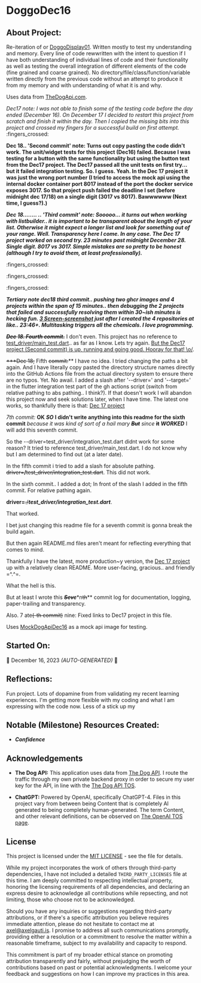 # DoggoDec16
## About Project:
Re-iteration of or [DoggoDisplay01](https://github.com/mittons/DoggoDisplay01). Written mostly to test my understanding and memory. Every line of code rewwritten with the intent to question if I have both understanding of individual lines of code and their functionality as well as testing the overall integration of different elements of the code (fine grained and coarse grained). No directory/file/class/function/variable written directly from the previous code without an attempt to produce it from my memory and with understanding of what it is and why.

Uses data from [TheDogApi.com](https://thedogapi.com/).

*Dec17 note: I was not able to finish some of the testing code before the day ended (December 16). On December 17 I decided to restart this project from scratch and finish it within the day. Then I copied the missing bits into this project and crossed my fingers for a successful build on first attempt.* :fingers_crossed:

**Dec 18.. 'Second commit' note: Turns out copy pasting the code didn't work. The unit/widget tests for this project (Dec16) failed. Because I was testing for a button with the same functionality but using the button text from the Dec17 project. The Dec17 passed all the unit tests on first try... but it failed integration testing. So. I guess. Yeah. In the Dec 17 project it was just the wrong port number (I tried to access the mock api using the internal docker container port 8017 instead of the port the docker service exposes 3017. So that project push failed the deadline I set (before midnight dec 17/18) on a single digit (3017 vs 8017). Bawwwwww (Next time, I guess?).)**

***Dec 18........ .. 'Third commit' note: Sooooo... it turns out when working with listbuilder.. it is important to be transparent about the length of your list. Otherwise it might expect a longer list and look for something out of your range. Well. Transparency here I come. In any case. The Dec 17 project worked on second try. 23 minutes past midnight December 28. Single digit. 8017 vs 3017. Simple mistakes are so pretty to be honest (although I try to avoid them, at least professionally).***

:fingers_crossed:

:fingers_crossed:

:fingers_crossed:

***Tertiary note dec18 third commit.. pushing two ghcr images and 4 projects within the span of 15 minutes.. then debugging the 2 projects that failed and successfully resolving them within 30~ish minutes is hecking fun. [3 Screen-screenshot](https://i.imgur.com/DZ26QZi.png) just after I created the 4 repositories at like.. 23:46+. Multitasking triggers all the chemicals. I love programming.***



~~***Dec 18. Fourth commit.***~~ I don't even. This project has no reference to [test_driver/main_test.dart](https://imgur.com/a/C8IeiuN).. as far as I know. Lets try again. [But the Dec17 project (Second commit) is up, running and going good. Hooray for that! \o/](https://github.com/mittons/doggoDec17).

~~***Dec 18;~~ Fifth ~~commit:~~** I have no idea. I tried changing the paths a bit again. And I have literally copy pasted the directory structure names directly into the GitHub Actions file from the actual directory system to ensure there are no typos. Yet. No awail. I added a slash after '--driver=' and '--target=' in the flutter integration test part of the gh actions script (switch from relative pathing to abs pathing.. I think?). If that doesn't work I will abandon this project now and seek solutions later, when I have time. The latest one works, so thankfully there is that: [Dec 17 project](https://github.com/mittons/doggoDec17)



*7th commit:* **OK** ***SO*** **I didn't write anything into this readme for the sixth commit** *because it was kind of sort of a hail mary* ~~***But***~~ *since* ~~**it**~~ ***WORKED*** I will add this seventh commit.

So the --driver=test_driver/integration_test.dart didnt work for some reason? It tried to reference test_driver/main_test.dart. I do not know why but I am determined to find out (at a later date).

In the fifth commit i tried to add a slash for absolute pathing. ~~driver=~~**/**~~test_driver/integration_test.dart~~.
This did not work.

In the sixth commit.. I added a dot; In front of the slash I added in the fifth commit. For relative pathing again.

**driver=**~~./~~***test_driver/integration_test.dart***.

That worked.

I bet just changing this readme file for a seventh commit is gonna break the build again.

But then again README.md files aren't meant for reflecting everything that comes to mind.

Thankfully I have the latest, more production~y version, the [Dec 17 project](https://github.com/mittons/doggoDec17) up with a relatively clean README. More user-facing, gracious.. and friendly =^.^=.

What the hell is this.

But at least I wrote this ***~~Sev~~e****n~~th~~** commit log for documentation, logging, paper-trailing and transparency.

Also. 7 ate~~(-th commit)~~ nine: Fixed links to Dec17 project in this file.

Uses [MockDogApiDec16](https://github.com/mittons/MockDogApi16) as a mock api image for testing.

## Started On:
:calendar: December 16, 2023 *(AUTO-GENERATED)* :calendar:

## Reflections:
Fun project. Lots of dopamine from from validating my recent learning experiences. I'm getting more flexible with my coding and what I am expressing with the code now. Less of a stick up my

## Notable (Milestone) Resources Created:
- ***Confidence***

## Acknowledgements
- **The Dog API:** This application uses data from [The Dog API](https://www.thedogapi.com). I route the traffic through my own private backend proxy in order to secure my user key for the API, in line with the [The Dog API TOS](https://thedogapi.com/terms).

- **ChatGPT:** Powered by OpenAI, specifically ChatGPT-4. Files in this project vary from between being Content that is completely AI generated to being completely human-generated. The term Content, and other relevant definitions, can be observed on [The OpenAI TOS page](https://openai.com/policies/terms-of-use#using-our-services).

## License
This project is licensed under the [MIT LICENSE](LICENSE) - see the file for details.

While my project incorporates the work of others through third-party dependencies, I have not included a detailed `THIRD_PARTY_LICENSES` file at this time. I am deeply committed to respecting intellectual property, honoring the licensing requirements of all dependencies, and declaring an express desire to acknowledge all contributions while repsecting, and not limiting, those who choose not to be acknowledged.

Should you have any inquiries or suggestions regarding third-party attributions, or if there's a specific attribution you believe requires immediate attention, please do not hesitate to contact me at axel@axelgauti.is. I promise to address all such communications promptly, providing either a resolution or a commitment to resolve the matter within a reasonable timeframe, subject to my availability and capacity to respond.

This commitment is part of my broader ethical stance on promoting attribution transparently and fairly, without prejudging the worth of contributions based on past or potential acknowledgments. I welcome your feedback and suggestions on how I can improve my practices in this area.